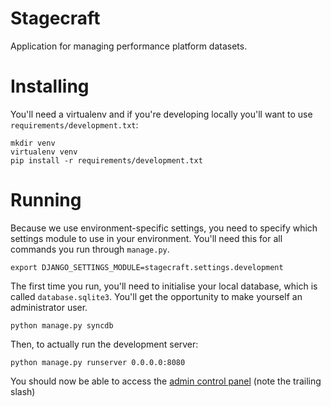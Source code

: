 # Stagecraft

Application for managing performance platform datasets.

# Installing

You'll need a virtualenv and if you're developing locally you'll want to use
``requirements/development.txt``:

```
mkdir venv
virtualenv venv
pip install -r requirements/development.txt
```

# Running

Because we use environment-specific settings, you need to specify which
settings module to use in your environment. You'll need this for all commands
you run through ``manage.py``.

```
export DJANGO_SETTINGS_MODULE=stagecraft.settings.development
```

The first time you run, you'll need to initialise your local database, which is
called ``database.sqlite3``. You'll get the opportunity to make yourself an
administrator user.

```
python manage.py syncdb
```

Then, to actually run the development server:

```
python manage.py runserver 0.0.0.0:8080
```

You should now be able to access the [admin control panel](http://localhost:8080/admin/) (note the trailing slash)
